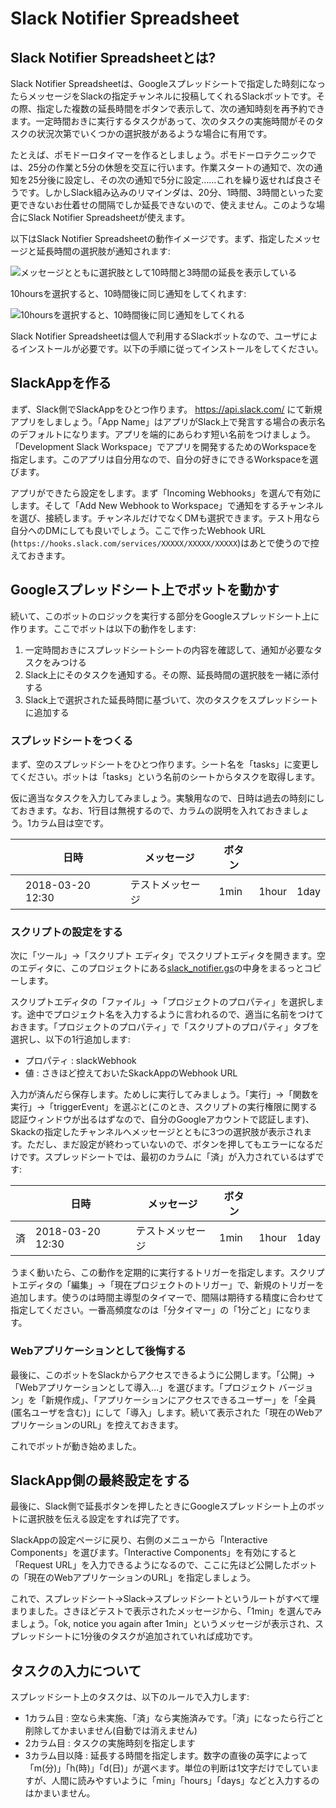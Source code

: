 # Slack Notifier Spreadsheet
## Slack Notifier Spreadsheetとは?
Slack Notifier Spreadsheetは、Googleスプレッドシートで指定した時刻になったらメッセージをSlackの指定チャンネルに投稿してくれるSlackボットです。その際、指定した複数の延長時間をボタンで表示して、次の通知時刻を再予約できます。一定時間おきに実行するタスクがあって、次のタスクの実施時間がそのタスクの状況次第でいくつかの選択肢があるような場合に有用です。

たとえば、ポモドーロタイマーを作るとしましょう。ポモドーロテクニックでは、25分の作業と5分の休憩を交互に行います。作業スタートの通知で、次の通知を25分後に設定し、その次の通知で5分に設定……これを繰り返せれば良さそうです。しかしSlack組み込みのリマインダは、20分、1時間、3時間といった変更できないお仕着せの間隔でしか延長できないので、使えません。このような場合にSlack Notifier Spreadsheetが使えます。

以下はSlack Notifier Spreadsheetの動作イメージです。まず、指定したメッセージと延長時間の選択肢が通知されます:

![メッセージとともに選択肢として10時間と3時間の延長を表示している](https://lh3.googleusercontent.com/TYWOUzwPJItlsT6VJm1xwxXADKn_hFHf2OnZ-17-z3ODtOfA62GrWR3KonrAraRN_KzmmTJlwrGf6AtKm94k36GqA0uMzadp9sbPd-g7gzsB0P7Evb0HevsoWSmBpku-006yd4_qT22Ay2NjPVpopZlPFcPqaRZT2L9rV-2ORgEPwxBhMnSbh2DuW0uASIbP5rQWN63_YFlb3_hFyrDU5ztMzrSDZ31TjicDD4ITLv97te2LFecqDoJrX1_uDnlo3Jr8uAr-7-skKT5h20m8uftewy12J6ADn_UnHhTLeP4N9v-3yp0M98QrM85K5xMgfZ1WyT_3qsXwmgHZ8jrH6ukrlriaat1nWuomw8ZWgK1OBFlRD_vTUEH8d4x8fQ42_oBaCbOfMGJjlLySppdSthBlJtd_jjYf0XsGJI0_-JRNiutFfL97fbcNk7vBx6gJnYTUjH5ZW0cvUrMLenkzuCgUFfP9YYxg7OF-JFWZUQeUiT3hQqgAdV3YRP0Cx2PcJi7TdOClwKCNUdshYiqffE_S8JpMwBlbdxMafgMzMmTeNzzXAP_CXMJwYB3Ap0RjYcp5ooRgU7CwsALrl04ez1iQFoaW54FQ3_KZuHmi=w720-h504-no)

10hoursを選択すると、10時間後に同じ通知をしてくれます:

![10hoursを選択すると、10時間後に同じ通知をしてくれる](https://lh3.googleusercontent.com/pXp-iCIYDWfuNUmGle07Fa7yTSFQOI6lRn7OxxVspxxpBr55QxTwuY7U3eIZL5NwNGN3_RCWaOjbjTD_V5ttAlxKi1xD0E7UVsvEC_wnNgLQP3r6G9rL24p85pjv5e5UAI5rRwVsxJkR7zBdGrHvqn07p1FF3eQ1sTfkOMqo9HdzDHxA-9yMWfqQo-veZ4w2coLqqkffLXzDkkJp2WMDPZVc5uOhAeyXIqAxlT-hlA_pbOL_AwqWRLjimmBem0CnQgKMn22MkbfhZ5AnDXfrOprCmqCtq4lQTvdMCV6gucsn28oWVa60Zine88O7fnkJOZjkNBeN8XWqH8KkuVqGLseJM1WsJanNjF4-7uiRrfCtWMMwEvDiXsJq1P4akYaOZvTt_U2Wk5yqArTOcoB-2dNVOZw0A30O2_TR5mkEg_AUOc6_dVFTeUnOsmOPjZPjqWdzFDvpmoVdbk1Xe3brw7HCKCnOdp15fGNaBF08NBzVlGuCPtGNdwdxy4KDTU6ACTsuoFn7ra6ELJYAzuDWWtUj-6J3lHETLXhOLzdxYR-JaBOsJgLWMuaqwlyNtERj9NlDVK_vDbDiZJVNz0HC5ZC_n4B8kT_JZlCbmnJn=w720-h144-no)

Slack Notifier Spreadsheetは個人で利用するSlackボットなので、ユーザによるインストールが必要です。以下の手順に従ってインストールをしてください。

## SlackAppを作る
まず、Slack側でSlackAppをひとつ作ります。 https://api.slack.com/ にて新規アプリをしましょう。「App Name」はアプリがSlack上で発言する場合の表示名のデフォルトになります。アプリを端的にあらわす短い名前をつけましょう。「Development Slack Workspace」でアプリを開発するためのWorkspaceを指定します。このアプリは自分用なので、自分の好きにできるWorkspaceを選びます。

アプリができたら設定をします。まず「Incoming Webhooks」を選んで有効にします。そして「Add New Webhook to Workspace」で通知をするチャンネルを選び、接続します。チャンネルだけでなくDMも選択できます。テスト用なら自分へのDMにしても良いでしょう。ここで作ったWebhook URL (`https://hooks.slack.com/services/XXXXX/XXXXX/XXXXX`)はあとで使うので控えておきます。

## Googleスプレッドシート上でボットを動かす
続いて、このボットのロジックを実行する部分をGoogleスプレッドシート上に作ります。ここでボットは以下の動作をします:

1. 一定時間おきにスプレッドシートシートの内容を確認して、通知が必要なタスクをみつける
2. Slack上にそのタスクを通知する。その際、延長時間の選択肢を一緒に添付する
3. Slack上で選択された延長時間に基づいて、次のタスクをスプレッドシートに追加する

### スプレッドシートをつくる
まず、空のスプレッドシートをひとつ作ります。シート名を「tasks」に変更してください。ボットは「tasks」という名前のシートからタスクを取得します。

仮に適当なタスクを入力してみましょう。実験用なので、日時は過去の時刻にしておきます。なお、1行目は無視するので、カラムの説明を入れておきましょう。1カラム目は空です。

|  | 日時 | メッセージ | ボタン |  |  |
---|------|-----------|-------|--|--
|  | 2018-03-20 12:30 | テストメッセージ | 1min | 1hour | 1day

### スクリプトの設定をする
次に「ツール」→「スクリプト エディタ」でスクリプトエディタを開きます。空のエディタに、このプロジェクトにある[slack_notifier.gs](https://github.com/tdtds/slack-notifier-spreadsheet/blob/master/slack_notifier.gs)の中身をまるっとコピーします。

スクリプトエディタの「ファイル」→「プロジェクトのプロパティ」を選択します。途中でプロジェクト名を入力するように言われるので、適当に名前をつけておきます。「プロジェクトのプロパティ」で「スクリプトのプロパティ」タブを選択し、以下の1行追加します:

* プロパティ : slackWebhook
* 値 : さきほど控えておいたSkackAppのWebhook URL

入力が済んだら保存します。ためしに実行してみましょう。「実行」→「関数を実行」→「triggerEvent」を選ぶと(このとき、スクリプトの実行権限に関する認証ウィンドウが出るはずなので、自分のGoogleアカウントで認証します)、Skackの指定したチャンネルへメッセージとともに3つの選択肢が表示されます。ただし、まだ設定が終わっていないので、ボタンを押してもエラーになるだけです。スプレッドシートでは、最初のカラムに「済」が入力されているはずです:

|  | 日時 | メッセージ | ボタン |  |  |
---|------|-----------|-------|--|--
| 済 | 2018-03-20 12:30 | テストメッセージ | 1min | 1hour | 1day

うまく動いたら、この動作を定期的に実行するトリガーを指定します。スクリプトエディタの「編集」→「現在プロジェクトのトリガー」で、新規のトリガーを追加します。使うのは時間主導型のタイマーで、間隔は期待する精度に合わせて指定してください。一番高頻度なのは「分タイマー」の「1分ごと」になります。

### Webアプリケーションとして後悔する
最後に、このボットをSlackからアクセスできるように公開します。「公開」→「Webアプリケーションとして導入...」を選びます。「プロジェクト バージョン」を「新規作成」、「アプリケーションにアクセスできるユーザー」を「全員 (匿名ユーザを含む)」にして「導入」します。続いて表示された「現在のWebアプリケーションのURL」を控えておきます。

これでボットが動き始めました。

## SlackApp側の最終設定をする
最後に、Slack側で延長ボタンを押したときにGoogleスプレッドシート上のボットに選択肢を伝える設定をすれば完了です。

SlackAppの設定ページに戻り、右側のメニューから「Interactive Components」を選びます。「Interactive Components」を有効にすると「Request URL」を入力できるようになるので、ここに先ほど公開したボットの「現在のWebアプリケーションのURL」を指定しましょう。

これで、スプレッドシート→Slack→スプレッドシートというルートがすべて埋まりました。さきほどテストで表示されたメッセージから、「1min」を選んでみましょう。「ok, notice you again after 1min」というメッセージが表示され、スプレッドシートに1分後のタスクが追加されていれば成功です。

## タスクの入力について
スプレッドシート上のタスクは、以下のルールで入力します:

* 1カラム目 : 空なら未実施、「済」なら実施済みです。「済」になったら行ごと削除してかまいません(自動では消えません)
* 2カラム目 : タスクの実施時刻を指定します
* 3カラム目以降 : 延長する時間を指定します。数字の直後の英字によって「m(分)」「h(時)」「d(日)」が選べます。単位の判断は1文字だけでしていますが、人間に読みやすいように「min」「hours」「days」などと入力するのはかまいません。

